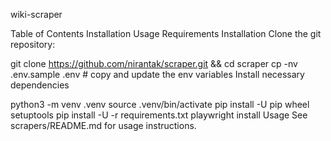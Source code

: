 wiki-scraper

Table of Contents
Installation
Usage
Requirements
Installation
Clone the git repository:

git clone https://github.com/nirantak/scraper.git && cd scraper
cp -nv .env.sample .env  # copy and update the env variables
Install necessary dependencies

python3 -m venv .venv
source .venv/bin/activate
pip install -U pip wheel setuptools
pip install -U -r requirements.txt
playwright install
Usage
See scrapers/README.md for usage instructions.